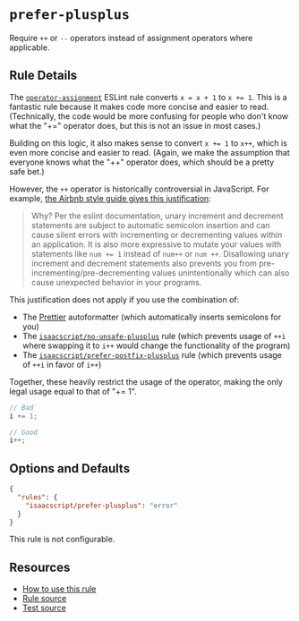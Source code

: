 # `prefer-plusplus`

Require `++` or `--` operators instead of assignment operators where applicable.

## Rule Details

The [`operator-assignment`](https://eslint.org/docs/latest/rules/operator-assignment) ESLint rule converts `x = x + 1` to `x += 1`. This is a fantastic rule because it makes code more concise and easier to read. (Technically, the code would be more confusing for people who don't know what the "+=" operator does, but this is not an issue in most cases.)

Building on this logic, it also makes sense to convert `x += 1` to `x++`, which is even more concise and easier to read. (Again, we make the assumption that everyone knows what the "++" operator does, which should be a pretty safe bet.)

However, the `++` operator is historically controversial in JavaScript. For example, [the Airbnb style guide gives this justification](https://github.com/airbnb/javascript#variables--unary-increment-decrement):

> Why? Per the eslint documentation, unary increment and decrement statements are subject to automatic semicolon insertion and can cause silent errors with incrementing or decrementing values within an application. It is also more expressive to mutate your values with statements like `num += 1` instead of `num++` or `num ++`. Disallowing unary increment and decrement statements also prevents you from pre-incrementing/pre-decrementing values unintentionally which can also cause unexpected behavior in your programs.

This justification does not apply if you use the combination of:

- The [Prettier](https://prettier.io/) autoformatter (which automatically inserts semicolons for you)
- The [`isaacscript/no-unsafe-plusplus`](no-unsafe-plusplus.md) rule (which prevents usage of `++i` where swapping it to `i++` would change the functionality of the program)
- The [`isaacscript/prefer-postfix-plusplus`](prefer-postfix-plusplus) rule (which prevents usage of `++i` in favor of `i++`)

Together, these heavily restrict the usage of the operator, making the only legal usage equal to that of "+= 1".

```ts
// Bad
i += 1;

// Good
i++;
```

## Options and Defaults

```json
{
  "rules": {
    "isaacscript/prefer-plusplus": "error"
  }
}
```

This rule is not configurable.

## Resources

- [How to use this rule](../../README.md#install--usage)
- [Rule source](../../src/rules/prefer-plusplus.ts)
- [Test source](../../tests/rules/prefer-plusplus.test.ts)
